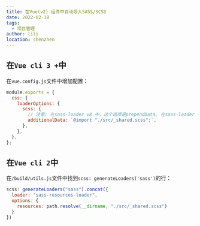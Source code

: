 ```yaml
---
title: 在Vue(v2) 组件中自动导入SASS/SCSS
date: 2022-02-10
tags:
  - 项目管理
author: lili
location: shenzhen
---
```


## 在` Vue cli 3 + `中

在` vue.config.js `文件中增加配置：

```js
module.exports = {
  css: {
    loaderOptions: {
      scss: {
        // 注意: 在sass-loader v8 中，这个选项是prependData, 在sass-loader v8 中，这个选项是 data
        additionalData: `@import "./src/_shared.scss";`,
      },
    },
  },
};
```

## 在` Vue cli 2 `中

在` /build/utils.js `文件中找到` scss: generateLoaders('sass') `的行：

```js
scss: generateLoaders("sass").concat({
  loader: "sass-resources-loader",
  options: {
    resources: path.resolve(__dirname, "./src/_shared.scss")
  }
})
```
